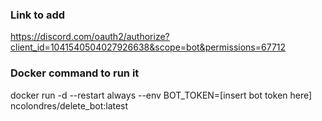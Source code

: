 ### Link to add
https://discord.com/oauth2/authorize?client_id=1041540504027926638&scope=bot&permissions=67712

### Docker command to run it
docker run -d  --restart always --env BOT_TOKEN=[insert bot token here] ncolondres/delete_bot:latest